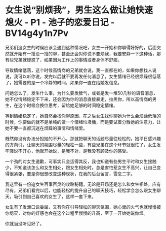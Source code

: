 # 女生说“别烦我”，男生这么做让她快速熄火 - P1 - 池子的恋爱日记 - BV14g4y1n7Pv

兄弟们追女生的时候应该会遇到这种情况吧，女生一开始和你聊得好好的，后面突然就开始有一搭没一搭的聊，甚至还会对你说不要烦我，我要安静一下这种话，那有些兄弟就疑惑了，如果因为工作上的事情或者身体不舒服。

导致情绪低落，这个时候高情商的兄弟就会说，我一直都在的，如果你想找人说说，我可以听你说，发完以后就不要再发任何消息了，女生情绪已经很烦躁很低落了，她需要的是一个冷静的时间，如果你一直在给她发信息。

问她怎么了，发生什么事，为什么要发脾气，或者是发一堆50几秒的语音消息，她不仅情绪稳定不下来，还会因为你的消息直接暴走，拉黑你，所以高情商的男生，在这个时候会换位思考，留给她足够的时间稳定情绪。

等到情绪稳定了，她自然会找你聊原因，在之后女生找你聊她为什么会烦躁低落的时候，你要做的就不是单纯的做一个情绪垃圾桶，而是要试着分散她的注意力，让她不要一直都沉迷在烦躁的事情和情绪里。

既然你没有办法分担她的不开心，那就把聊天的话题尽量往轻松的，她平日感兴趣的方向引，让聊天的氛围尽量的轻松一些，有些兄弟在这个环节就很忙了，女生发牢骚说不开心，他就开始说，是我不对，是我没有顾及你的感受。

一个劲的对女生道歉，可事实只会适得其反，我也知道有些男生平时和女生接触少，不知道该怎么和女生相处，跟女生相处时，总是害怕惹女生不高兴，让自己变得很紧张，要是你很想改变这种现状，在我的后台留言，雪息二字。

我这里有一份追女生百事百灵的攻略秘籍，无论是开场还是怎么和女生相处，应有尽有，兄弟们看完以后，也能轻松的提升自己的聊天技巧，轻松学会怎么跟女生聊天，吸引到自己喜欢的女生了，这样一套下来。

女生有了发泄口说委屈，又有你在引导轻松的聊天氛围，她心里的火气也就慢慢被你熄灭，对你的好感也会在这个过程里慢慢的升高，至于一开始她说你烦。

你就当没听见好了。